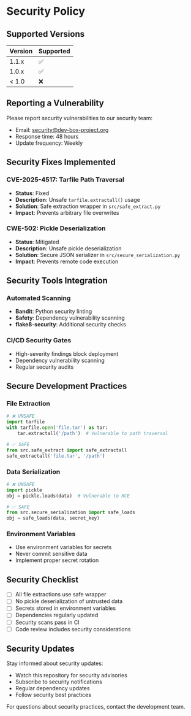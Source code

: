 # Security Policy

## Supported Versions

| Version | Supported          |
| ------- | ------------------ |
| 1.1.x   | :white_check_mark: |
| 1.0.x   | :white_check_mark: |
| < 1.0   | :x:                |

## Reporting a Vulnerability

Please report security vulnerabilities to our security team:
- Email: security@dev-box-project.org
- Response time: 48 hours
- Update frequency: Weekly

## Security Fixes Implemented

### CVE-2025-4517: Tarfile Path Traversal
- **Status**: Fixed
- **Description**: Unsafe `tarfile.extractall()` usage
- **Solution**: Safe extraction wrapper in `src/safe_extract.py`
- **Impact**: Prevents arbitrary file overwrites

### CWE-502: Pickle Deserialization
- **Status**: Mitigated
- **Description**: Unsafe pickle deserialization
- **Solution**: Secure JSON serializer in `src/secure_serialization.py`
- **Impact**: Prevents remote code execution

## Security Tools Integration

### Automated Scanning
- **Bandit**: Python security linting
- **Safety**: Dependency vulnerability scanning
- **flake8-security**: Additional security checks

### CI/CD Security Gates
- High-severity findings block deployment
- Dependency vulnerability scanning
- Regular security audits

## Secure Development Practices

### File Extraction
```python
# ❌ UNSAFE
import tarfile
with tarfile.open('file.tar') as tar:
    tar.extractall('/path')  # Vulnerable to path traversal

# ✅ SAFE
from src.safe_extract import safe_extractall
safe_extractall('file.tar', '/path')
```

### Data Serialization
```python
# ❌ UNSAFE
import pickle
obj = pickle.loads(data)  # Vulnerable to RCE

# ✅ SAFE
from src.secure_serialization import safe_loads
obj = safe_loads(data, secret_key)
```

### Environment Variables
- Use environment variables for secrets
- Never commit sensitive data
- Implement proper secret rotation

## Security Checklist

- [ ] All file extractions use safe wrapper
- [ ] No pickle deserialization of untrusted data
- [ ] Secrets stored in environment variables
- [ ] Dependencies regularly updated
- [ ] Security scans pass in CI
- [ ] Code review includes security considerations

## Security Updates

Stay informed about security updates:
- Watch this repository for security advisories
- Subscribe to security notifications
- Regular dependency updates
- Follow security best practices

For questions about security practices, contact the development team.
